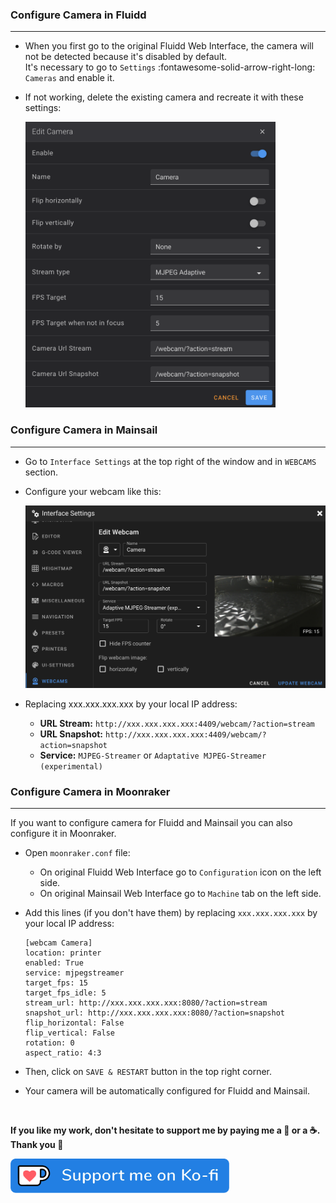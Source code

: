### Configure Camera in Fluidd
<hr>

- When you first go to the original Fluidd Web Interface, the camera will not be detected because it's disabled by default.<br />
  It's necessary to go to `Settings` :fontawesome-solid-arrow-right-long: `Cameras` and enable it.

- If not working, delete the existing camera and recreate it with these settings:

    <img width="400" src="../../assets/img/Configure-Camera/Fluidd_Camera.png">


### Configure Camera in Mainsail
<hr>

- Go to `Interface Settings` at the top right of the window and in `WEBCAMS` section.

- Configure your webcam like this:

    <img width="899" src="../../assets/img/Configure-Camera/Mainsail_Camera.png">

- Replacing xxx.xxx.xxx.xxx by your local IP address:

    - **URL Stream:** `http://xxx.xxx.xxx.xxx:4409/webcam/?action=stream`
    - **URL Snapshot:** `http://xxx.xxx.xxx.xxx:4409/webcam/?action=snapshot`
    - **Service:** `MJPEG-Streamer` or `Adaptative MJPEG-Streamer (experimental)`


### Configure Camera in Moonraker
<hr>

If you want to configure camera for Fluidd and Mainsail you can also configure it in Moonraker.

-  Open `moonraker.conf` file:

    - On original Fluidd Web Interface go to `Configuration` icon on the left side.
    - On original Mainsail Web Interface go to `Machine` tab on the left side.

- Add this lines (if you don't have them) by replacing `xxx.xxx.xxx.xxx` by your local IP address:

    ``` title="moonraker.conf"
    [webcam Camera]
    location: printer
    enabled: True
    service: mjpegstreamer
    target_fps: 15
    target_fps_idle: 5
    stream_url: http://xxx.xxx.xxx.xxx:8080/?action=stream
    snapshot_url: http://xxx.xxx.xxx.xxx:8080/?action=snapshot
    flip_horizontal: False
    flip_vertical: False
    rotation: 0
    aspect_ratio: 4:3
    ```

- Then, click on `SAVE & RESTART` button in the top right corner.

- Your camera will be automatically configured for Fluidd and Mainsail.

<br />

**If you like my work, don't hesitate to support me by paying me a 🍺 or a ☕. Thank you 🙂**

<a href="https://ko-fi.com/guilouz" target="_blank"><img width="350" src="../../assets/img/home/Ko-fi.png"></a>

